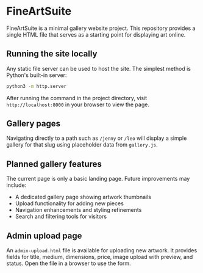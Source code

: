 # FineArtSuite

FineArtSuite is a minimal gallery website project. This repository provides a single HTML file that serves as a starting point for displaying art online.

## Running the site locally

Any static file server can be used to host the site. The simplest method is Python's built-in server:

```bash
python3 -m http.server
```

After running the command in the project directory, visit `http://localhost:8000` in your browser to view the page.

## Gallery pages

Navigating directly to a path such as `/jenny` or `/leo` will display a simple gallery for that slug using placeholder data from `gallery.js`.

## Planned gallery features

The current page is only a basic landing page. Future improvements may include:

- A dedicated gallery page showing artwork thumbnails
- Upload functionality for adding new pieces
- Navigation enhancements and styling refinements
- Search and filtering tools for visitors

## Admin upload page

An `admin-upload.html` file is available for uploading new artwork. It provides fields for title, medium, dimensions, price, image upload with preview, and status. Open the file in a browser to use the form.
